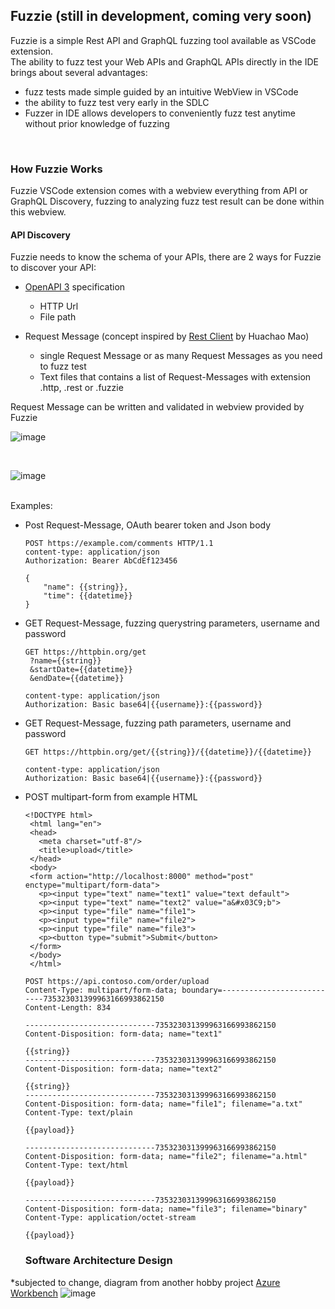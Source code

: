 ## Fuzzie (still in development, coming very soon)  

Fuzzie is a simple Rest API and GraphQL fuzzing tool available as VSCode extension.  
The ability to fuzz test your Web APIs and GraphQL APIs directly in the IDE brings about several advantages:

* fuzz tests made simple guided by an intuitive WebView in VSCode
* the ability to fuzz test very early in the SDLC
* Fuzzer in IDE allows developers to conveniently fuzz test anytime without prior knowledge of fuzzing

<br />

### How Fuzzie Works  

Fuzzie VSCode extension comes with a webview everything from API or GraphQL Discovery, fuzzing to analyzing fuzz test result can be done within this webview.
<br />  

#### API Discovery  

Fuzzie needs to know the schema of your APIs, there are 2 ways for Fuzzie to discover your API:
* [OpenAPI 3](https://editor.swagger.io/) specification
  * HTTP Url
  * File path
  
* Request Message (concept inspired by [Rest Client](https://marketplace.visualstudio.com/items?itemName=humao.rest-client) by Huachao Mao)
  * single Request Message or as many Request Messages as you need to fuzz test
  * Text files that contains a list of Request-Messages with extension .http, .rest or .fuzzie
 
 Request Message can be written and validated in webview provided by Fuzzie  
 
 ![image](https://user-images.githubusercontent.com/43234101/210977019-4b671b68-99e1-455b-bc8b-8fc147440140.png)  
 
 <br />
 
 ![image](https://user-images.githubusercontent.com/43234101/210977575-54ce66aa-2e0b-4b9a-b914-d47e0995c701.png)


    
  <br/>
  Examples: 
  <br/>
 
  * Post Request-Message, OAuth bearer token and Json body
    ```
    POST https://example.com/comments HTTP/1.1
    content-type: application/json
    Authorization: Bearer AbCdEf123456
    
    {
        "name": {{string}},
        "time": {{datetime}}
    }
    ```
  
  * GET Request-Message, fuzzing querystring parameters, username and password
  
    ```
    GET https://httpbin.org/get
     ?name={{string}}
     &startDate={{datetime}}
     &endDate={{datetime}}
     
    content-type: application/json
    Authorization: Basic base64|{{username}}:{{password}}
    ```
  * GET Request-Message, fuzzing path parameters, username and password
  
    ```
    GET https://httpbin.org/get/{{string}}/{{datetime}}/{{datetime}}
     
    content-type: application/json
    Authorization: Basic base64|{{username}}:{{password}}
    ```
    
  * POST multipart-form from example HTML
    ```
    <!DOCTYPE html>
     <html lang="en">
     <head>
       <meta charset="utf-8"/>
       <title>upload</title>
     </head>
     <body>
     <form action="http://localhost:8000" method="post" enctype="multipart/form-data">
       <p><input type="text" name="text1" value="text default">
       <p><input type="text" name="text2" value="a&#x03C9;b">
       <p><input type="file" name="file1">
       <p><input type="file" name="file2">
       <p><input type="file" name="file3">
       <p><button type="submit">Submit</button>
     </form>
     </body>
     </html>     
    ```  
    ```
    POST https://api.contoso.com/order/upload
    Content-Type: multipart/form-data; boundary=---------------------------735323031399963166993862150
    Content-Length: 834

    -----------------------------735323031399963166993862150
    Content-Disposition: form-data; name="text1"

    {{string}}
    -----------------------------735323031399963166993862150
    Content-Disposition: form-data; name="text2"

    {{string}}
    -----------------------------735323031399963166993862150
    Content-Disposition: form-data; name="file1"; filename="a.txt"
    Content-Type: text/plain

    {{payload}}

    -----------------------------735323031399963166993862150
    Content-Disposition: form-data; name="file2"; filename="a.html"
    Content-Type: text/html

    {{payload}}

    -----------------------------735323031399963166993862150
    Content-Disposition: form-data; name="file3"; filename="binary"
    Content-Type: application/octet-stream

    {{payload}}
    ```
    
    ### Software Architecture Design  
*subjected to change, diagram from another hobby project [Azure Workbench](https://www.azureworkbench.com/?id=IsxyrPUWclTXMoDPuAtK)
![image](https://user-images.githubusercontent.com/43234101/188535919-0fb971e1-b68e-47de-8a8a-5c2a461ea1cc.png)  
    
